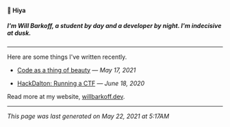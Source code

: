 #### 👋 Hiya
##### I'm Will Barkoff, a student by day and a developer by night. I'm indecisive at dusk. 

---

Here are some things I've written recently.

- [Code as a thing of beauty](http://willbarkoff.dev/2021/05/17/beauty) &mdash; _May 17, 2021_

- [HackDalton: Running a CTF](http://willbarkoff.dev/2020/06/18/hackdalton) &mdash; _June 18, 2020_


Read more at my website, [willbarkoff.dev](https://willbarkoff.dev).

---
_This page was last generated on May 22, 2021 at 5:17AM_